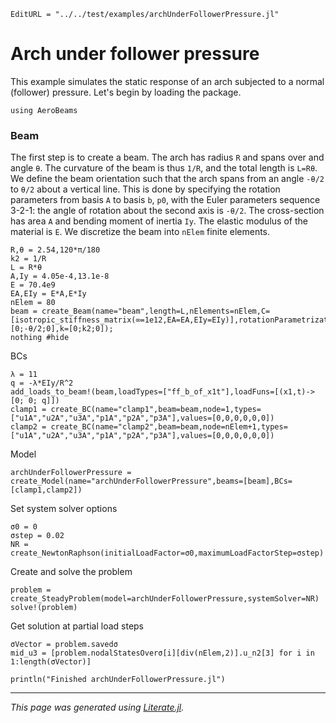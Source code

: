 ```@meta
EditURL = "../../test/examples/archUnderFollowerPressure.jl"
```

# Arch under follower pressure
This example simulates the static response of an arch subjected to a normal (follower) pressure. Let's begin by loading the package.

````@example archUnderFollowerPressure
using AeroBeams
````

### Beam
The first step is to create a beam. The arch has radius `R` and spans over and angle `θ`. The curvature of the beam is thus `1/R`, and the total length is `L=Rθ`. We define the beam orientation such that the arch spans from an angle `-θ/2` to `θ/2` about a vertical line. This is done by specifying the rotation parameters from basis `A` to basis `b`, `p0`, with the Euler parameters sequence 3-2-1: the angle of rotation about the second axis is `-θ/2`. The cross-section has area `A` and bending moment of inertia `Iy`. The elastic modulus of the material is `E`. We discretize the beam into `nElem` finite elements.

````@example archUnderFollowerPressure
R,θ = 2.54,120*π/180
k2 = 1/R
L = R*θ
A,Iy = 4.05e-4,13.1e-8
E = 70.4e9
EA,EIy = E*A,E*Iy
nElem = 80
beam = create_Beam(name="beam",length=L,nElements=nElem,C=[isotropic_stiffness_matrix(∞=1e12,EA=EA,EIy=EIy)],rotationParametrization="E321",p0=[0;-θ/2;0],k=[0;k2;0]);
nothing #hide
````

BCs

````@example archUnderFollowerPressure
λ = 11
q = -λ*EIy/R^2
add_loads_to_beam!(beam,loadTypes=["ff_b_of_x1t"],loadFuns=[(x1,t)->[0; 0; q]])
clamp1 = create_BC(name="clamp1",beam=beam,node=1,types=["u1A","u2A","u3A","p1A","p2A","p3A"],values=[0,0,0,0,0,0])
clamp2 = create_BC(name="clamp2",beam=beam,node=nElem+1,types=["u1A","u2A","u3A","p1A","p2A","p3A"],values=[0,0,0,0,0,0])
````

Model

````@example archUnderFollowerPressure
archUnderFollowerPressure = create_Model(name="archUnderFollowerPressure",beams=[beam],BCs=[clamp1,clamp2])
````

Set system solver options

````@example archUnderFollowerPressure
σ0 = 0
σstep = 0.02
NR = create_NewtonRaphson(initialLoadFactor=σ0,maximumLoadFactorStep=σstep)
````

Create and solve the problem

````@example archUnderFollowerPressure
problem = create_SteadyProblem(model=archUnderFollowerPressure,systemSolver=NR)
solve!(problem)
````

Get solution at partial load steps

````@example archUnderFollowerPressure
σVector = problem.savedσ
mid_u3 = [problem.nodalStatesOverσ[i][div(nElem,2)].u_n2[3] for i in 1:length(σVector)]

println("Finished archUnderFollowerPressure.jl")
````

---

*This page was generated using [Literate.jl](https://github.com/fredrikekre/Literate.jl).*

